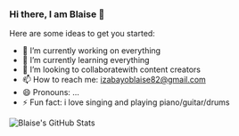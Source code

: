 ### Hi there, I am Blaise 👋

Here are some ideas to get you started:

- 🔭 I’m currently working on everything
- 🌱 I’m currently learning everything
- 👯 I’m looking to collaboratewith content creators
- 📫 How to reach me: izabayoblaise82@gmail.com
- 😄 Pronouns: ...
- ⚡ Fun fact: i love singing and playing piano/guitar/drums


<img align="left" alt="Blaise's GitHub Stats" src="https://github-readme-stats.vercel.app/api?username=blaise82&show_icons=true$hide_border=true" />
